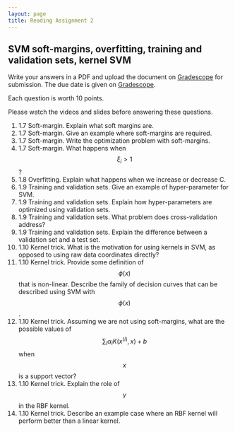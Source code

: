 ```yaml
---
layout: page
title: Reading Assignment 2
---
```


## SVM soft-margins, overfitting, training and validation sets, kernel SVM

Write your answers in a PDF and upload the document on [Gradescope](https://www.gradescope.com/courses/222525) for submission. The due date is given on [Gradescope](https://www.gradescope.com/courses/222525).

Each question is worth 10 points. 

Please watch the videos and slides before answering these questions.

1. 1.7 Soft-margin. Explain what soft margins are.
1. 1.7 Soft-margin. Give an example where soft-margins are required.
1. 1.7 Soft-margin. Write the optimization problem with soft-margins.
1. 1.7 Soft-margin. What happens when $$\xi_i > 1$$? 
1. 1.8 Overfitting. Explain what happens when we increase or decrease C.
1. 1.9 Training and validation sets. Give an example of hyper-parameter for SVM.
1. 1.9 Training and validation sets. Explain how hyper-parameters are optimized using validation sets.
1. 1.9 Training and validation sets. What problem does cross-validation address?
1. 1.9 Training and validation sets. Explain the difference between a validation set and a test set.
1. 1.10 Kernel trick. What is the motivation for using kernels in SVM, as opposed to using raw data coordinates directly? 
1. 1.10 Kernel trick. Provide some definition of $$\phi(x)$$ that is non-linear. Describe the family of decision curves that can be described using SVM with $$\phi(x)$$.
1. 1.10 Kernel trick. Assuming we are not using soft-margins, what are the possible values of $$\sum_i \alpha_i K(x^{(i)},x) + b$$ when $$x$$ is a support vector?
1. 1.10 Kernel trick. Explain the role of $$\gamma$$ in the RBF kernel.
1. 1.10 Kernel trick. Describe an example case where an RBF kernel will perform better than a linear kernel.